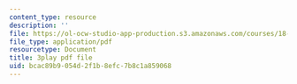 ```yaml
---
content_type: resource
description: ''
file: https://ol-ocw-studio-app-production.s3.amazonaws.com/courses/18-06-linear-algebra-spring-2010/bcac89b9054d2f1b8efc7b8c1a859068_MsIvs_6vC38.pdf
file_type: application/pdf
resourcetype: Document
title: 3play pdf file
uid: bcac89b9-054d-2f1b-8efc-7b8c1a859068
---
```


